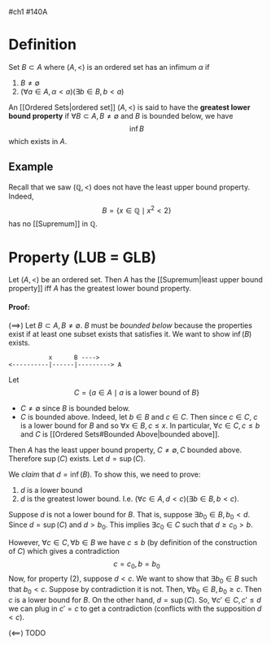 #ch1 #140A
# Definition
Set $B\subset A$ where $(A, <)$ is an ordered set has an infimum $\alpha$ if
1. $B \neq \emptyset$
2. $(\forall a \in A, \alpha < a)(\exists b \in B, b < a)$

An [[Ordered Sets|ordered set]] $(A, <)$ is said to have the **greatest lower bound property** if $\forall B \subset A, B \neq \emptyset$ and $B$ is bounded below, we have
$$
\inf B
$$
which exists in $A$.

## Example
Recall that we saw $(\mathbb{Q}, <)$ does not have the least upper bound property. Indeed,
$$
B = \{x \in \mathbb{Q} \mid x^{2}< 2 \}
$$
has no [[Supremum]] in $\mathbb{Q}$. 

# Property (LUB = GLB)
Let $(A, <)$ be an ordered set. Then $A$ has the [[Supremum|least upper bound property]] iff $A$ has the greatest lower bound property.

#### Proof:
$(\implies)$
Let $B \subset A, B \neq \emptyset$. $B$ must be *bounded below* because the properties exist if at least one subset exists that satisfies it. We want to show $\inf(B)$ exists. 
```
           x      B ---->
<----------|------|---------> A
```
Let 
$$
C = \{a \in A \mid a \text{ is a lower bound of } B\}
$$
- $C \neq \emptyset$ since $B$ is bounded below.
- $C$ is bounded above. Indeed, let $b \in B$ and $c \in C$. Then since $c \in C$, $c$ is a lower bound for $B$ and so $\forall x \in B, c \leq x$. In particular, $\forall c \in C, c \leq b$ and $C$ is [[Ordered Sets#Bounded Above|bounded above]].  

Then $A$ has the least upper bound property, $C \neq \emptyset, C$ bounded above. Therefore $\sup(C)$ exists. Let $d = \sup(C)$.

We *claim* that $d = \inf(B)$. To show this, we need to prove:
1. $d$ is a lower bound
2. $d$ is the greatest lower bound. I.e. $(\forall c \in A, d < c)(\exists b \in B, b < c)$. 

Suppose $d$ is not a lower bound for $B$. That is, suppose $\exists b_{0}\in B, b_{0}< d$. Since $d = \sup(C)$ and $d > b_{0}$. This implies $\exists c_{0}\in C$ such that $d \geq c_{0} > b$. 

However, $\forall c \in C, \forall b \in B$ we have $c \leq b$ (by definition of the construction of $C$) which gives a contradiction
$$
c = c_{0},\, b = b_{0}
$$
Now, for property $(2)$, suppose $d < c$. We want to show that $\exists b_{0}\in B$ such that $b_{0} < c$. Suppose by contradiction it is not. Then, $\forall b_{0}\in B, b_{0}\geq c$. Then $c$ is a lower bound for $B$. On the other hand, $d = \sup(C)$. So, $\forall c' \in C, c' \leq d$ we can plug in $c' = c$ to get a contradiction (conflicts with the supposition $d<c$). 

$(\impliedby)$
TODO

